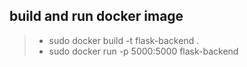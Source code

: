 ## build and run docker image
> - sudo docker build -t flask-backend .
> - sudo docker run -p 5000:5000 flask-backend

